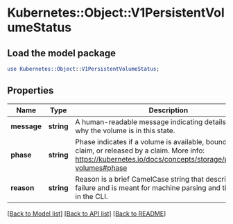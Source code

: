 # Kubernetes::Object::V1PersistentVolumeStatus

## Load the model package
```perl
use Kubernetes::Object::V1PersistentVolumeStatus;
```

## Properties
Name | Type | Description | Notes
------------ | ------------- | ------------- | -------------
**message** | **string** | A human-readable message indicating details about why the volume is in this state. | [optional] 
**phase** | **string** | Phase indicates if a volume is available, bound to a claim, or released by a claim. More info: https://kubernetes.io/docs/concepts/storage/persistent-volumes#phase | [optional] 
**reason** | **string** | Reason is a brief CamelCase string that describes any failure and is meant for machine parsing and tidy display in the CLI. | [optional] 

[[Back to Model list]](../README.md#documentation-for-models) [[Back to API list]](../README.md#documentation-for-api-endpoints) [[Back to README]](../README.md)


